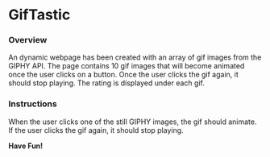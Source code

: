 # GifTastic

### Overview
An dynamic webpage has been created with an array of gif images from the GIPHY API. The page contains 10 gif images that will become animated once the user clicks on a button. Once the user clicks the gif again, it should stop playing. The rating is displayed under each gif. 

### Instructions
When the user clicks one of the still GIPHY images, the gif should animate. If the user clicks the gif again, it should stop playing.

**Have Fun!**


